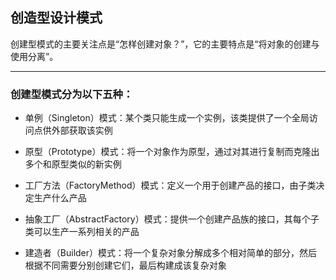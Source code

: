 ## 创造型设计模式

创建型模式的主要关注点是“怎样创建对象？”，它的主要特点是“将对象的创建与使用分离”。

-- --

### 创建型模式分为以下五种：

- 单例（Singleton）模式：某个类只能生成一个实例，该类提供了一个全局访问点供外部获取该实例

- 原型（Prototype）模式：将一个对象作为原型，通过对其进行复制而克隆出多个和原型类似的新实例

- 工厂方法（FactoryMethod）模式：定义一个用于创建产品的接口，由子类决定生产什么产品

- 抽象工厂（AbstractFactory）模式：提供一个创建产品族的接口，其每个子类可以生产一系列相关的产品

- 建造者（Builder）模式：将一个复杂对象分解成多个相对简单的部分，然后根据不同需要分别创建它们，最后构建成该复杂对象
